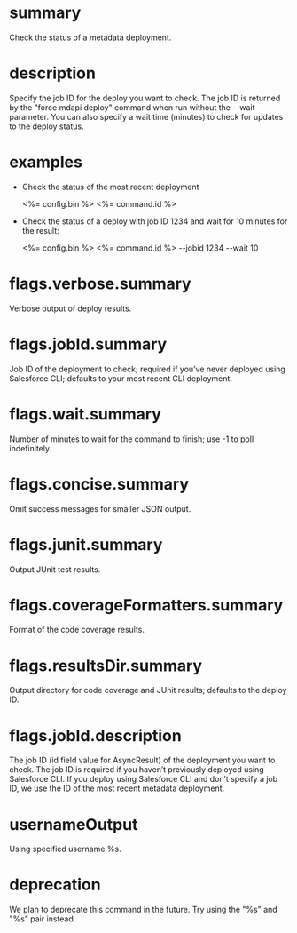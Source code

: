 # summary

Check the status of a metadata deployment.

# description

Specify the job ID for the deploy you want to check. The job ID is returned by the "force mdapi deploy" command when run without the --wait parameter. You can also specify a wait time (minutes) to check for updates to the deploy status.

# examples

- Check the status of the most recent deployment

  <%= config.bin %> <%= command.id %>

- Check the status of a deploy with job ID 1234 and wait for 10 minutes for the result:

  <%= config.bin %> <%= command.id %> --jobid 1234 --wait 10

# flags.verbose.summary

Verbose output of deploy results.

# flags.jobId.summary

Job ID of the deployment to check; required if you’ve never deployed using Salesforce CLI; defaults to your most recent CLI deployment.

# flags.wait.summary

Number of minutes to wait for the command to finish; use -1 to poll indefinitely.

# flags.concise.summary

Omit success messages for smaller JSON output.

# flags.junit.summary

Output JUnit test results.

# flags.coverageFormatters.summary

Format of the code coverage results.

# flags.resultsDir.summary

Output directory for code coverage and JUnit results; defaults to the deploy ID.

# flags.jobId.description

The job ID (id field value for AsyncResult) of the deployment you want to check. The job ID is required if you haven’t previously deployed using Salesforce CLI. If you deploy using Salesforce CLI and don’t specify a job ID, we use the ID of the most recent metadata deployment.

# usernameOutput

Using specified username %s.

# deprecation

We plan to deprecate this command in the future. Try using the "%s" and "%s" pair instead.
